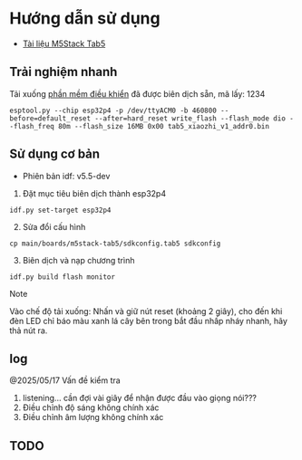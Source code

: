# Hướng dẫn sử dụng

* [Tài liệu M5Stack Tab5](https://docs.m5stack.com/zh_CN/core/Tab5)

## Trải nghiệm nhanh

Tải xuống [phần mềm điều khiển](https://pan.baidu.com/s/1dgbUQtMyVLSCSBJLHARpwQ?pwd=1234) đã được biên dịch sẵn, mã lấy: 1234

```shell
esptool.py --chip esp32p4 -p /dev/ttyACM0 -b 460800 --before=default_reset --after=hard_reset write_flash --flash_mode dio --flash_freq 80m --flash_size 16MB 0x00 tab5_xiaozhi_v1_addr0.bin
```

## Sử dụng cơ bản

* Phiên bản idf: v5.5-dev

1. Đặt mục tiêu biên dịch thành esp32p4

```shell
idf.py set-target esp32p4
```

2. Sửa đổi cấu hình

```shell
cp main/boards/m5stack-tab5/sdkconfig.tab5 sdkconfig
```

3. Biên dịch và nạp chương trình

```shell
idf.py build flash monitor
```

> [!NOTE]
> Vào chế độ tải xuống: Nhấn và giữ nút reset (khoảng 2 giây), cho đến khi đèn LED chỉ báo màu xanh lá cây bên trong bắt đầu nhấp nháy nhanh, hãy thả nút ra.


## log

@2025/05/17 Vấn đề kiểm tra

1. listening... cần đợi vài giây để nhận được đầu vào giọng nói???
2. Điều chỉnh độ sáng không chính xác
3. Điều chỉnh âm lượng không chính xác

## TODO
